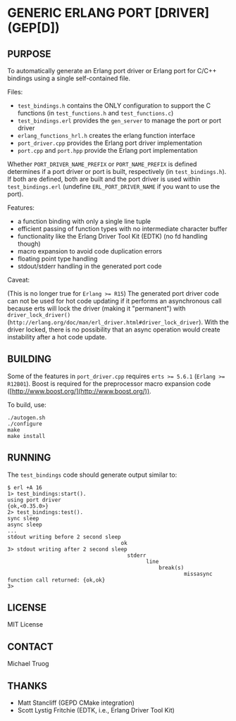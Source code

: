 # GENERIC ERLANG PORT \[DRIVER\] (GEP[D])

## PURPOSE

To automatically generate an Erlang port driver or Erlang port
for C/C++ bindings using a single self-contained file.


Files:

* `test_bindings.h` contains the ONLY configuration to support the C functions
  (in `test_functions.h` and `test_functions.c`)
* `test_bindings.erl` provides the `gen_server` to manage the port or
  port driver
* `erlang_functions_hrl.h` creates the erlang function interface
* `port_driver.cpp` provides the Erlang port driver implementation
* `port.cpp` and `port.hpp` provide the Erlang port implementation

Whether `PORT_DRIVER_NAME_PREFIX` or `PORT_NAME_PREFIX` is defined determines
if a port driver or port is built, respectively (in `test_bindings.h`).
If both are defined, both are built and the port driver is used within
`test_bindings.erl` (undefine `ERL_PORT_DRIVER_NAME` if you want to use
the port).


Features:

* a function binding with only a single line tuple
* efficient passing of function types with no intermediate character buffer
* functionality like the Erlang Driver Tool Kit (EDTK) (no fd handling though)
* macro expansion to avoid code duplication errors
* floating point type handling
* stdout/stderr handling in the generated port code


Caveat:

(This is no longer true for `Erlang >= R15`)
The generated port driver code can not be used for hot code updating
if it performs an asynchronous call because erts will lock the driver
(making it "permanent") with `driver_lock_driver()`
(`http://erlang.org/doc/man/erl_driver.html#driver_lock_driver`).
With the driver locked, there is no possibility that an async
operation would create instability after a hot code update.


## BUILDING

Some of the features in `port_driver.cpp` requires
`erts >= 5.6.1` (`Erlang >= R12B01`).
Boost is required for the preprocessor macro expansion code
([http://www.boost.org/](http://www.boost.org/)).

To build, use:

    ./autogen.sh
    ./configure
    make
    make install

## RUNNING

The `test_bindings` code should generate output similar to:

    $ erl +A 16
    1> test_bindings:start().
    using port driver
    {ok,<0.35.0>}
    2> test_bindings:test().
    sync sleep
    async sleep
    ...
    stdout writing before 2 second sleep
                                        ok
    3> stdout writing after 2 second sleep
                                          stderr
                                                line
                                                    break(s)
                                                            missasync function call returned: {ok,ok}
    3> 


## LICENSE

MIT License


## CONTACT

Michael Truog <mjtruog at protonmail dot com>


## THANKS

* Matt Stancliff (GEPD CMake integration)
* Scott Lystig Fritchie (EDTK, i.e., Erlang Driver Tool Kit)

